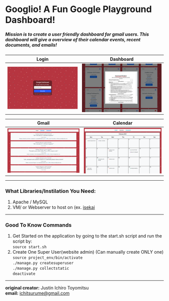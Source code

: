 # Googlio! A Fun Google Playground Dashboard!  

##### Mission is to create a user friendly dashboard for gmail users. This dashboard will give a overview of their calendar events, recent documents, and emails!

Login       |  Dashboard
:-------------------:|:-------------------------:
![alt text](https://github.com/w4tson442/Fun-Google-Playground/blob/main/display_image/Login_Screen.png)  |  ![alt text](https://github.com/w4tson442/Fun-Google-Playground/blob/main/display_image/Google_Doc_example.png)

Gmail      |  Calendar
:-------------------:|:-------------------------:
 ![alt text](https://github.com/w4tson442/Fun-Google-Playground/blob/main/display_image/Google_Gmail_example.png) | ![alt text](https://github.com/w4tson442/Fun-Google-Playground/blob/main/display_image/Google_Calendar_example.png)

 
---


### What Libraries/Instilation You Need:
1. Apache / MySQL
2. VM/ or Webserver to host on (ex. [isekai](https://github.com/w4tson442/isekai)
---

### Good To Know Commands
1. Get Started on the application by going to the start.sh script and run the script by:   
``` source start.sh ```
2. Create One Super User(website admin) (Can manually create ONLY one)   
```source project_env/bin/activate```   
``` ./manage.py createsuperuser ```   
``` ./manage.py collectstatic ```   
``` deactivate ```

---
**original creator:** Justin Ichiro Toyomitsu  
**email:** ichitsurume@gmail.com
